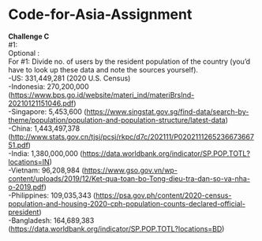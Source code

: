 # Code-for-Asia-Assignment
**Challenge C<br/>**
#1:<br/>
Optional :<br/>
For #1: Divide no. of users by the resident population of the country (you’d have to look up these data and note the sources yourself).<br/>
 -US:  331,449,281 (2020 U.S. Census)<br/>
 -Indonesia: 270,200,000 (https://www.bps.go.id/website/materi_ind/materiBrsInd-20210121151046.pdf)<br/>
 -Singapore: 	5,453,600 (https://www.singstat.gov.sg/find-data/search-by-theme/population/population-and-population-structure/latest-data)<br/>
 -China: 1,443,497,378 (http://www.stats.gov.cn/tjsj/pcsj/rkpc/d7c/202111/P020211126523667366751.pdf)<br/>
 -India: 1,380,000,000 (https://data.worldbank.org/indicator/SP.POP.TOTL?locations=IN)<br/>
 -Vietnam: 96,208,984 (https://www.gso.gov.vn/wp-content/uploads/2019/12/Ket-qua-toan-bo-Tong-dieu-tra-dan-so-va-nha-o-2019.pdf)<br/>
 -Philippines: 109,035,343 (https://psa.gov.ph/content/2020-census-population-and-housing-2020-cph-population-counts-declared-official-president)<br/>
 -Bangladesh: 164,689,383 (https://data.worldbank.org/indicator/SP.POP.TOTL?locations=BD)<br/>
